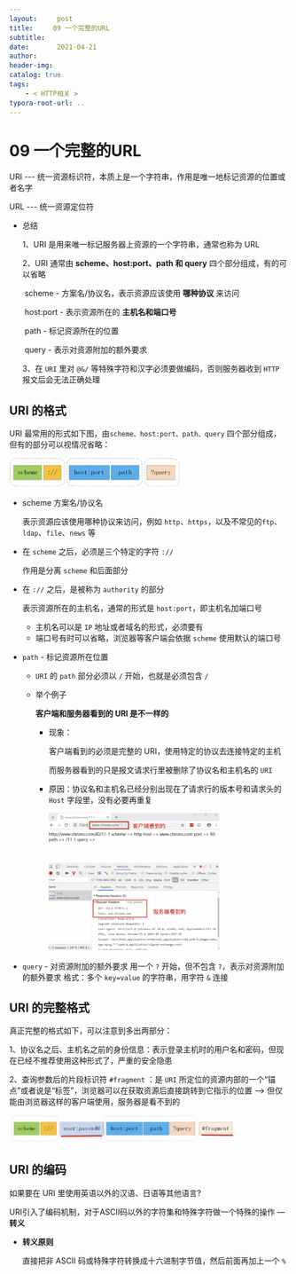 ```yaml
---
layout:     post
title:     09 一个完整的URL
subtitle:  
date:       2021-04-21
author:     
header-img: 
catalog: true
tags:
    - < HTTP相关 >
typora-root-url: ..
---
```



# 09 一个完整的URL

URI --- 统一资源标识符，本质上是一个字符串，作用是唯一地标记资源的位置或者名字

URL --- 统一资源定位符

- 总结

    1、URI 是用来唯一标记服务器上资源的一个字符串，通常也称为 URL

    2、URI 通常由 **scheme、host:port、path 和 query**  四个部分组成，有的可以省略

    ​	scheme - 方案名/协议名，表示资源应该使用 **哪种协议** 来访问

    ​	host:port - 表示资源所在的 **主机名和端口号**

    ​	path - 标记资源所在的位置

    ​	query - 表示对资源附加的额外要求

    3、在 `URI` 里对 `@&/` 等特殊字符和汉字必须要做编码，否则服务器收到 `HTTP` 报文后会无法正确处理

## URI 的格式
 URI 最常用的形式如下图，由`scheme、host:port、path、query` 四个部分组成，但有的部分可以视情况省略：

<img src="/../img/assets_2019/image-20210421151117383.png" alt="image-20210421151117383" style="zoom:30%;" />

- scheme 方案名/协议名

    表示资源应该使用哪种协议来访问，例如 `http`、`https`，以及不常见的`ftp`、`ldap`、`file`、`news` 等

- 在 `scheme` 之后，必须是三个特定的字符 `://`

    作用是分离 `scheme` 和后面部分

-   在 `://` 之后，是被称为 `authority` 的部分

    表示资源所在的主机名，通常的形式是 `host:port`，即主机名加端口号
    
    -   主机名可以是 `IP` 地址或者域名的形式，必须要有
    -   端口号有时可以省略，浏览器等客户端会依据 `scheme` 使用默认的端口号
    
- `path` - 标记资源所在位置

    -   `URI` 的 `path` 部分必须以 `/` 开始，也就是必须包含 `/`

    - 举个例子

        **客户端和服务器看到的 URI 是不一样的**

        - 现象：

            客户端看到的必须是完整的 URI，使用特定的协议去连接特定的主机

            而服务器看到的只是报文请求行里被删除了协议名和主机名的 `URI`

        - 原因：协议名和主机名已经分别出现在了请求行的版本号和请求头的 `Host` 字段里，没有必要再重复

            <img src="/../img/assets_2019/image-20210421151216966.png" alt="image-20210421151216966" style="zoom:30%;" />

-   `query` - 对资源附加的额外要求
用一个 `?` 开始，但不包含 `?`，表示对资源附加的额外要求
格式：多个 `key=value` 的字符串，用字符 `&` 连接

## URI 的完整格式
真正完整的格式如下，可以注意到多出两部分：

1、协议名之后、主机名之前的身份信息：表示登录主机时的用户名和密码，但现在已经不推荐使用这种形式了，严重的安全隐患

2、查询参数后的片段标识符 `#fragment` ：是 `URI` 所定位的资源内部的一个“锚点”或者说是“标签”，浏览器可以在获取资源后直接跳转到它指示的位置 --> 但仅能由浏览器这样的客户端使用，服务器是看不到的

<img src="/../img/assets_2019/image-20210421151255049.png" alt="image-20210421151255049" style="zoom:40%;" />

## URI 的编码
如果要在 URI 里使用英语以外的汉语、日语等其他语言?

URI引入了编码机制，对于ASCII码以外的字符集和特殊字符做一个特殊的操作 — **转义**

- **转义原则**

    直接把非 ASCII 码或特殊字符转换成十六进制字节值，然后前面再加上一个 `%`


